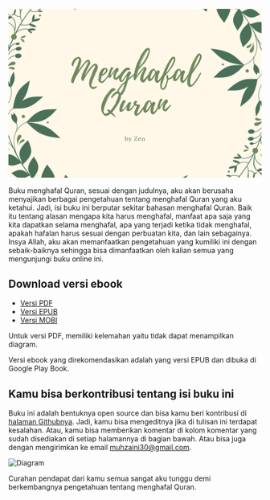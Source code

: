 ![Cover buku](/aset/cover.png)

Buku menghafal Quran, sesuai dengan judulnya, aku akan berusaha menyajikan berbagai pengetahuan tentang menghafal Quran yang aku ketahui. Jadi, isi buku ini berputar sekitar bahasan menghafal Quran. Baik itu tentang alasan mengapa kita harus menghafal, manfaat apa saja yang kita dapatkan selama menghafal, apa yang terjadi ketika tidak menghafal, apakah hafalan harus sesuai dengan perbuatan kita, dan lain sebagainya. Insya Allah, aku akan memanfaatkan pengetahuan yang kumiliki ini dengan sebaik-baiknya sehingga bisa dimanfaatkan oleh kalian semua yang mengunjungi buku online ini.

## Download versi ebook 

- [Versi PDF](https://github.com/mzaini30/menghafal-quran/raw/ebooks/menghafal-quran.pdf)
- [Versi EPUB](https://github.com/mzaini30/menghafal-quran/raw/ebooks/menghafal-quran.epub)
- [Versi MOBI](https://github.com/mzaini30/menghafal-quran/raw/ebooks/menghafal-quran.mobi)

Untuk versi PDF, memiliki kelemahan yaitu tidak dapat menampilkan diagram.

Versi ebook yang direkomendasikan adalah yang versi EPUB dan dibuka di Google Play Book.

## Kamu bisa berkontribusi tentang isi buku ini

Buku ini adalah bentuknya open source dan bisa kamu beri kontribusi di [halaman Githubnya](https://github.com/mzaini30/menghafal-quran). Jadi, kamu bisa mengeditnya jika di tulisan ini terdapat kesalahan. Atau, kamu bisa memberikan komentar di kolom komentar yang sudah disediakan di setiap halamannya di bagian bawah. Atau bisa juga dengan mengirimkan ke email <muhzaini30@gmail.com>.

![Diagram](https://kroki.io/mermaid/svg/eNotzLEKgzAQgOHdpzjcU4Xu0qHioJNryHCxbXLgRU28pU-vBtefj99FXD0MYwGo-yXskawkMqAUONq92Me0cMV_pEDPuuJvcB5_OKtNIoaTNWB1l6U5HzlM-k1pk3QHKFn8PXg5RpqvZ5npR7dXMAf-VywY)

<div style="display: none">
graph LR
 a[Kontribusi] -- github.com/mzaini30/menghafal-quran --> b[Github]
 a --> c[Disqus]
 a -- "muhzaini30@gmail.com" --> d[Email]
</div>

Curahan pendapat dari kamu semua sangat aku tunggu demi berkembangnya pengetahuan tentang menghafal Quran.